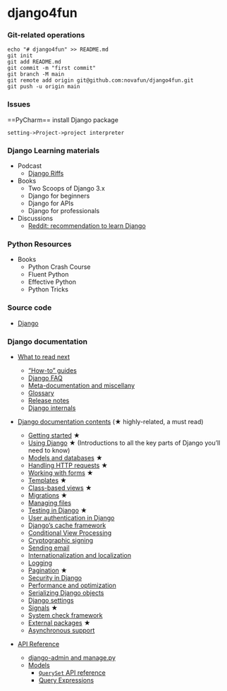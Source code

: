 # django4fun

### Git-related operations

```
echo "# django4fun" >> README.md
git init
git add README.md
git commit -m "first commit"
git branch -M main
git remote add origin git@github.com:novafun/django4fun.git
git push -u origin main
```

### Issues

==PyCharm== install Django package

```
setting->Project->project interpreter
```

### Django Learning materials

- Podcast
  - [Django Riffs](https://djangoriffs.com/episodes) 
- Books
  - Two Scoops of Django 3.x
  - Django for beginners
  - Django for APIs
  - Django for professionals
- Discussions
  - [Reddit: recommendation to learn Django](https://www.reddit.com/r/django/comments/m5qtdf/my_recommendation_to_learn_django/)

### Python Resources

- Books
  - Python Crash Course
  - Fluent Python
  - Effective Python
  - Python Tricks

### Source code

- [Django](https://github.com/django/django)

### Django documentation

- [What to read next](https://docs.djangoproject.com/en/3.2/intro/whatsnext/)
  - [“How-to” guides](https://docs.djangoproject.com/en/3.2/howto/)
  - [Django FAQ](https://docs.djangoproject.com/en/3.2/faq/)
  - [Meta-documentation and miscellany](https://docs.djangoproject.com/en/3.2/misc/)
  - [Glossary](https://docs.djangoproject.com/en/3.2/glossary/)
  - [Release notes](https://docs.djangoproject.com/en/3.2/releases/)
  - [Django internals](https://docs.djangoproject.com/en/3.2/internals/)
- [Django documentation contents](https://docs.djangoproject.com/en/3.2/contents/) (★ highly-related, a must read)
  - [Getting started](https://docs.djangoproject.com/en/3.2/intro/) ★
  - [Using Django](https://docs.djangoproject.com/en/3.2/topics/) ★ (Introductions to all the key parts of Django you’ll need to know)
  - [Models and databases](https://docs.djangoproject.com/en/3.2/topics/db/) ★
  - [Handling HTTP requests](https://docs.djangoproject.com/en/3.2/topics/http/) ★
  - [Working with forms](https://docs.djangoproject.com/en/3.2/topics/forms/) ★
  - [Templates](https://docs.djangoproject.com/en/3.2/topics/templates/) ★
  - [Class-based views](https://docs.djangoproject.com/en/3.2/topics/class-based-views/) ★
  - [Migrations](https://docs.djangoproject.com/en/3.2/topics/migrations/) ★
  - [Managing files](https://docs.djangoproject.com/en/3.2/topics/files/)
  - [Testing in Django](https://docs.djangoproject.com/en/3.2/topics/testing/) ★
  - [User authentication in Django](https://docs.djangoproject.com/en/3.2/topics/auth/)
  - [Django’s cache framework](https://docs.djangoproject.com/en/3.2/topics/cache/)
  - [Conditional View Processing](https://docs.djangoproject.com/en/3.2/topics/conditional-view-processing/)
  - [Cryptographic signing](https://docs.djangoproject.com/en/3.2/topics/signing/)
  - [Sending email](https://docs.djangoproject.com/en/3.2/topics/email/)
  - [Internationalization and localization](https://docs.djangoproject.com/en/3.2/topics/i18n/)
  - [Logging](https://docs.djangoproject.com/en/3.2/topics/logging/)
  - [Pagination](https://docs.djangoproject.com/en/3.2/topics/pagination/) ★
  - [Security in Django](https://docs.djangoproject.com/en/3.2/topics/security/)
  - [Performance and optimization](https://docs.djangoproject.com/en/3.2/topics/performance/)
  - [Serializing Django objects](https://docs.djangoproject.com/en/3.2/topics/serialization/)
  - [Django settings](https://docs.djangoproject.com/en/3.2/topics/settings/)
  - [Signals](https://docs.djangoproject.com/en/3.2/topics/signals/) ★
  - [System check framework](https://docs.djangoproject.com/en/3.2/topics/checks/)
  - [External packages](https://docs.djangoproject.com/en/3.2/topics/external-packages/) ★
  - [Asynchronous support](https://docs.djangoproject.com/en/3.2/topics/async/)

- [API Reference](https://docs.djangoproject.com/en/3.2/ref/)
  - [django-admin and manage.py](https://docs.djangoproject.com/en/3.2/ref/django-admin/)
  - [Models](https://docs.djangoproject.com/en/3.2/ref/models/)
    - [`QuerySet` API reference](https://docs.djangoproject.com/en/3.2/ref/models/querysets/)
    - [Query Expressions](https://docs.djangoproject.com/en/3.2/ref/models/expressions/)

